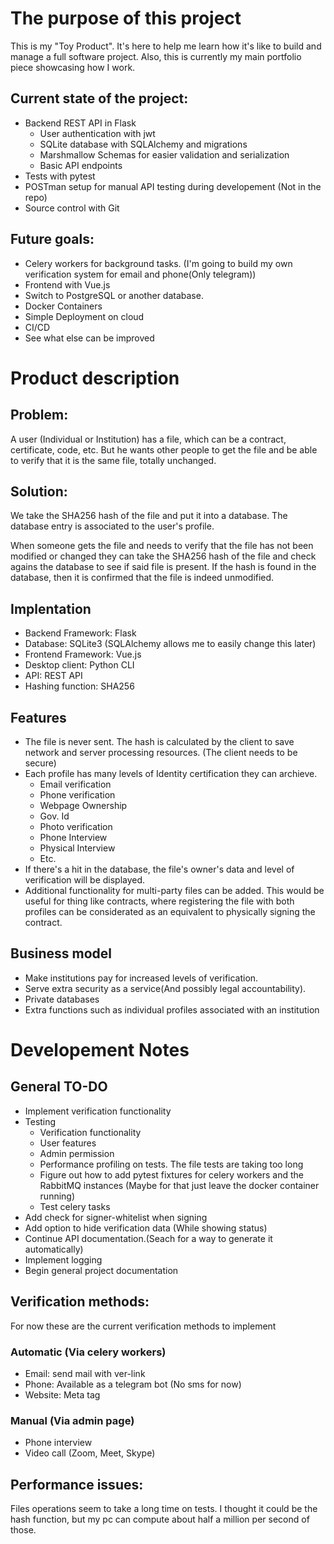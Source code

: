 # The purpose of this project

This is my "Toy Product". It's here to help me learn how it's like to build and manage a full software project. Also, this is currently my main portfolio piece showcasing how I work.

## Current state of the project:
- Backend REST API in Flask
  - User authentication with jwt
  - SQLite database with SQLAlchemy and migrations
  - Marshmallow Schemas for easier validation and serialization
  - Basic API endpoints
- Tests with pytest
- POSTman setup for manual API testing during developement (Not in the repo)
- Source control with Git

## Future goals:
- Celery workers for background tasks. (I'm going to build my own verification system for email and phone(Only telegram))
- Frontend with Vue.js
- Switch to PostgreSQL or another database.
- Docker Containers
- Simple Deployment on cloud
- CI/CD
- See what else can be improved

# Product description

## Problem:
A user (Individual or Institution) has a file, which can be a contract, certificate, code, etc. But he wants other people to get the file and be able to verify that it is the same file, totally unchanged.

## Solution:
We take the SHA256 hash of the file and put it into a database. The database entry is associated to the user's profile.

When someone gets the file and needs to verify that the file has not been modified or changed they can take the SHA256 hash of the file and check agains the database to see if said file is present. If the hash is found in the database, then it is confirmed that the file is indeed unmodified.

## Implentation
- Backend Framework: Flask
- Database: SQLite3 (SQLAlchemy allows me to easily change this later)
- Frontend Framework: Vue.js
- Desktop client: Python CLI
- API: REST API
- Hashing function: SHA256

## Features
- The file is never sent. The hash is calculated by the client to save network and server processing resources. (The client needs to be secure)
- Each profile has many levels of Identity certification they can archieve.
  - Email verification
  - Phone verification
  - Webpage Ownership
  - Gov. Id
  - Photo verification
  - Phone Interview
  - Physical Interview
  - Etc.
- If there's a hit in the database, the file's owner's data and level of verification will be displayed.
- Additional functionality for multi-party files can be added. This would be useful for thing like contracts, where registering the file with both profiles can be considerated as an equivalent to physically signing the contract.

## Business model
- Make institutions pay for increased levels of verification.
- Serve extra security as a service(And possibly legal accountability).
- Private databases
- Extra functions such as individual profiles associated with an institution

# Developement Notes

## General TO-DO
- Implement verification functionality
- Testing
  - Verification functionality
  - User features
  - Admin permission
  - Performance profiling on tests. The file tests are taking too long
  - Figure out how to add pytest fixtures for celery workers and the RabbitMQ instances (Maybe for that just leave the docker container running)
  - Test celery tasks
- Add check for signer-whitelist when signing
- Add option to hide verification data (While showing status)
- Continue API documentation.(Seach for a way to generate it automatically)
- Implement logging
- Begin general project documentation

## Verification methods:
For now these are the current verification methods to implement
### Automatic (Via celery workers)
- Email: send mail with ver-link
- Phone: Available as a telegram bot (No sms for now)
- Website: Meta tag
### Manual (Via admin page)
- Phone interview
- Video call (Zoom, Meet, Skype)

## Performance issues:
Files operations seem to take a long time on tests. I thought it could be the hash function, but my pc can compute about half a million per second of those.